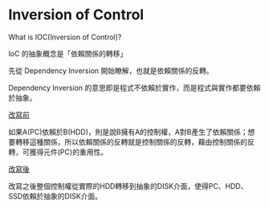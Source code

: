 # Inversion of Control

What is IOC(Inversion of Control)?

IoC 的抽象概念是「依賴關係的轉移」

先從 Dependency Inversion 開始瞭解，也就是依賴關係的反轉。

Dependency Inversion 的意思即是程式不依賴於實作，而是程式與實作都要依賴於抽象。

[改寫前](spring_practice001/src/main/java/org/colin/withoutSpring/withoutInterface)

如果A(PC)依賴於B(HDD)，則是說B擁有A的控制權，A對B產生了依賴關係；想要轉移這種關係，所以依賴關係的反轉就是控制關係的反轉，藉由控制關係的反轉，可獲得元件(PC)的重用性。

[改寫後](spring_practice001/src/main/java/org/colin/withoutSpring/withInterface)

改寫之後整個控制權從實際的HDD轉移到抽象的DISK介面，使得PC、HDD、SSD依賴於抽象的DISK介面。



